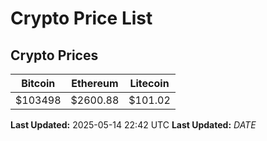 # Crypto Price List

## Crypto Prices
| Bitcoin | Ethereum | Litecoin |
| ------- | -------- | -------- |
| $103498 | $2600.88 | $101.02 |
**Last Updated:** 2025-05-14 22:42 UTC
**Last Updated:** $DATE$
